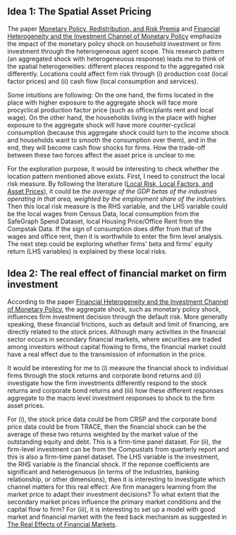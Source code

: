 ## Idea 1: The Spatial Asset Pricing
The paper [Monetary Policy, Redistribution,
and Risk Premia](https://onlinelibrary.wiley.com/doi/full/10.3982/ECTA18014) and [Financial Heterogeneity and the Investment Channel of Monetary Policy](https://onlinelibrary.wiley.com/doi/full/10.3982/ECTA15949) emphasize the impact of the monetary policy shock on household investment or firm investment through the heterogeneous agent scope. This research pattern (an aggregated shock with heterogeneuous response) leads me to think of the spatial heterogeneities: different places respond to the aggregated risk differently. Locations could affect firm risk through (i) production cost (local factor prices) and (ii) cash flow (local consumption and services).

 Some intuitions are following: On the one hand, the firms located in the place with higher exposure to the aggregate shock will face more procyclical production factor price (such as office/plants rent and local wage). On the other hand, the households living in the place with higher exposure to the aggregate shock will have more counter-cyclical consumption (because this aggregate shock could turn to the income shock and households want to smooth the consumption over them), and in the end, they will become cash flow shocks for firms. How the trade-off between these two forces affect the asset price is unclear to me. 

For the exploration purpose, it would be interesting to check whether the location pattern mentioned above exists. First, I need to construct the local risk measure. By following the literature ([Local Risk, Local Factors, and Asset Prices](https://onlinelibrary.wiley.com/doi/full/10.1111/jofi.12465)), it could be *the average of the GDP betas of the industries operating in that area, weighted by the employment share of the industries.* Then this local risk measure is the RHS variable, and the LHS variable could be the local wages from Census Data, local consumption from the SafeGraph Spend Dataset, local Housing Price/Office Rent from the Compstak Data. If the sign of consumption does differ from that of the wages and office rent, then it is worthwhile to enter the firm level  analysis. The next step could be exploring whether firms' beta and firms' equity return (LHS variables) is explained by these local risks.

## Idea 2: The real effect of financial market on firm investment
According to the paper [Financial Heterogeneity and the Investment Channel of Monetary Policy](https://onlinelibrary.wiley.com/doi/full/10.3982/ECTA15949), the aggregate shock, such as monetary policy shock, influences firm investment decision through the default risk. More generally speaking, these financial frictions, such as default and limit of financing, are directly related to the stock prices. Although many activities in the financial sector occurs in secondary financial markets, where securities are traded among investors without capital flowing to firms, the financial market could have a real effect due to the transmission of information in the price.

It would be interesting for me to (i) measure the financial shock to individual firms through the stock returns and corporate bond returns and (ii) investigate how the firm investments differently respond to the stock returns and corporate bond returns and (iii) how these different responses aggregate to the macro level investment responses to shock to the firm asset prices.

For (i), the stock price data could be from CRSP and the corporate bond price data could be from TRACE, then the financial shock can be the average of these two returns weighted by the market value of the outstanding equity and debt. Τhis is a firm-time panel dataset. For (ii), the firm-level investment can be from the Compustats from quarterly report and this is also a firm-time panel dataset. The LHS variable is the investment, the RHS variable is the financial shock. If the reponse coefficients are significant and heterogenuous (in terms of the industries, banking relationship, or other dimensions), then it is interesting to investigate which channel matters for this real effect: Are firm managers learning from the market price to adapt their investment decisions? To what extent that the secondary market prices influence the primary market conditions and the capital flow to firm?
For (iii), it is interesting to set up a model with good market and financial market with the feed back mechanism as suggested in [The Real Effects of Financial Markets](https://academic.oup.com/rof/article-abstract/27/1/1/6659542?redirectedFrom=fulltext).
